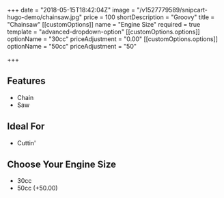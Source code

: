 +++
date = "2018-05-15T18:42:04Z"
image = "/v1527779589/snipcart-hugo-demo/chainsaw.jpg"
price = 100
shortDescription = "Groovy"
title = "Chainsaw"
[[customOptions]]
name = "Engine Size"
required = true
template = "advanced-dropdown-option"
[[customOptions.options]]
optionName = "30cc"
priceAdjustment = "0.00"
[[customOptions.options]]
optionName = "50cc"
priceAdjustment = "50"

+++
## Features

- Chain
- Saw

## Ideal For

- Cuttin'

## Choose Your Engine Size

- 30cc
- 50cc (+50.00)